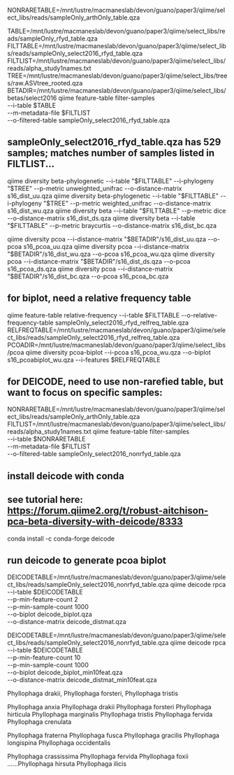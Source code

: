 NONRARETABLE=/mnt/lustre/macmaneslab/devon/guano/paper3/qiime/select_libs/reads/sampleOnly_arthOnly_table.qza

TABLE=/mnt/lustre/macmaneslab/devon/guano/paper3/qiime/select_libs/reads/sampleOnly_rfyd_table.qza
FILTTABLE=/mnt/lustre/macmaneslab/devon/guano/paper3/qiime/select_libs/reads/sampleOnly_select2016_rfyd_table.qza
FILTLIST=/mnt/lustre/macmaneslab/devon/guano/paper3/qiime/select_libs/reads/alpha_study1names.txt
TREE=/mnt/lustre/macmaneslab/devon/guano/paper3/qiime/select_libs/trees/raw.ASVtree_rooted.qza
BETADIR=/mnt/lustre/macmaneslab/devon/guano/paper3/qiime/select_libs/betas/select2016
qiime feature-table filter-samples \
--i-table $TABLE \
--m-metadata-file $FILTLIST \
--o-filtered-table sampleOnly_select2016_rfyd_table.qza
  ## sampleOnly_select2016_rfyd_table.qza has 529 samples; matches number of samples listed in FILTLIST...

qiime diversity beta-phylogenetic --i-table "$FILTTABLE" --i-phylogeny "$TREE" --p-metric unweighted_unifrac --o-distance-matrix s16_dist_uu.qza
qiime diversity beta-phylogenetic --i-table "$FILTTABLE" --i-phylogeny "$TREE" --p-metric weighted_unifrac --o-distance-matrix s16_dist_wu.qza
qiime diversity beta --i-table "$FILTTABLE" --p-metric dice --o-distance-matrix s16_dist_ds.qza
qiime diversity beta --i-table "$FILTTABLE" --p-metric braycurtis --o-distance-matrix s16_dist_bc.qza

qiime diversity pcoa --i-distance-matrix "$BETADIR"/s16_dist_uu.qza --o-pcoa s16_pcoa_uu.qza
qiime diversity pcoa --i-distance-matrix "$BETADIR"/s16_dist_wu.qza --o-pcoa s16_pcoa_wu.qza
qiime diversity pcoa --i-distance-matrix "$BETADIR"/s16_dist_ds.qza --o-pcoa s16_pcoa_ds.qza
qiime diversity pcoa --i-distance-matrix "$BETADIR"/s16_dist_bc.qza --o-pcoa s16_pcoa_bc.qza

## for biplot, need a relative frequency table
qiime feature-table relative-frequency --i-table $FILTTABLE --o-relative-frequency-table sampleOnly_select2016_rfyd_relfreq_table.qza
RELFREQTABLE=/mnt/lustre/macmaneslab/devon/guano/paper3/qiime/select_libs/reads/sampleOnly_select2016_rfyd_relfreq_table.qza
PCOADIR=/mnt/lustre/macmaneslab/devon/guano/paper3/qiime/select_libs/pcoa
qiime diversity pcoa-biplot --i-pcoa s16_pcoa_wu.qza --o-biplot s16_pcoabiplot_wu.qza --i-features $RELFREQTABLE

## for DEICODE, need to use non-rarefied table, but want to focus on specific samples:
NONRARETABLE=/mnt/lustre/macmaneslab/devon/guano/paper3/qiime/select_libs/reads/sampleOnly_arthOnly_table.qza
FILTLIST=/mnt/lustre/macmaneslab/devon/guano/paper3/qiime/select_libs/reads/alpha_study1names.txt
qiime feature-table filter-samples \
--i-table $NONRARETABLE \
--m-metadata-file $FILTLIST \
--o-filtered-table sampleOnly_select2016_nonrfyd_table.qza

## install deicode with conda
## see tutorial here: https://forum.qiime2.org/t/robust-aitchison-pca-beta-diversity-with-deicode/8333
conda install -c conda-forge deicode

## run deicode to generate pcoa biplot
DEICODETABLE=/mnt/lustre/macmaneslab/devon/guano/paper3/qiime/select_libs/reads/sampleOnly_select2016_nonrfyd_table.qza
qiime deicode rpca \
    --i-table $DEICODETABLE \
    --p-min-feature-count 2 \
    --p-min-sample-count 1000 \
    --o-biplot deicode_biplot.qza \
    --o-distance-matrix deicode_distmat.qza

DEICODETABLE=/mnt/lustre/macmaneslab/devon/guano/paper3/qiime/select_libs/reads/sampleOnly_select2016_nonrfyd_table.qza
qiime deicode rpca \
    --i-table $DEICODETABLE \
    --p-min-feature-count 10 \
    --p-min-sample-count 1000 \
    --o-biplot deicode_biplot_min10feat.qza \
    --o-distance-matrix deicode_distmat_min10feat.qza



Phyllophaga  drakii, Phyllophaga  forsteri, Phyllophaga  tristis


Phyllophaga  anxia
Phyllophaga  drakii
Phyllophaga  forsteri
Phyllophaga  hirticula
Phyllophaga  marginalis
Phyllophaga  tristis
Phyllophaga  fervida
Phyllophaga  crenulata

Phyllophaga  fraterna
Phyllophaga  fusca
Phyllophaga  gracilis
Phyllophaga  longispina
Phyllophaga  occidentalis

Phyllophaga crassissima
Phyllophaga fervida
Phyllophaga foxii
......Phyllophaga hirsuta
Phyllophaga ilicis
